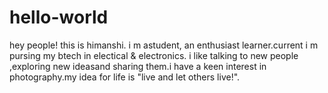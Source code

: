 # hello-world


hey people!
this is himanshi. i m astudent, an enthusiast learner.current i m pursing my btech in electical & electronics. i like talking to new people ,exploring new ideasand sharing them.i have a keen interest in photography.my idea for life is "live and let others live!".
